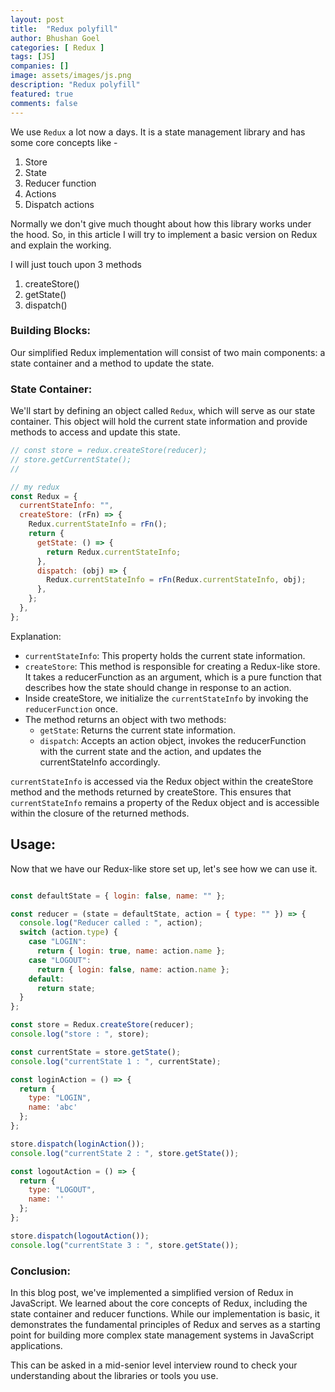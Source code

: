 ```yaml
---
layout: post
title:  "Redux polyfill"
author: Bhushan Goel
categories: [ Redux ]
tags: [JS]
companies: []
image: assets/images/js.png
description: "Redux polyfill"
featured: true
comments: false
---
```


We use `Redux` a lot now a days. It is a state management library and has some core concepts like - 
1. Store
2. State
3. Reducer function
4. Actions
5. Dispatch actions

Normally we don't give much thought about how this library works under the hood. So, in this article I will try to implement a basic version on Redux and explain the working.

I will just touch upon 3 methods
1. createStore()
2. getState()
3. dispatch()

### Building Blocks:
Our simplified Redux implementation will consist of two main components: a state container and a method to update the state.

### State Container:
We'll start by defining an object called `Redux`, which will serve as our state container. This object will hold the current state information and provide methods to access and update this state.

```js
// const store = redux.createStore(reducer);
// store.getCurrentState();
//

// my redux
const Redux = {
  currentStateInfo: "",
  createStore: (rFn) => {
    Redux.currentStateInfo = rFn();
    return {
      getState: () => {
        return Redux.currentStateInfo;
      },
      dispatch: (obj) => {
        Redux.currentStateInfo = rFn(Redux.currentStateInfo, obj);
      },
    };
  },
};
```

Explanation:

- `currentStateInfo`: This property holds the current state information.
- `createStore`: This method is responsible for creating a Redux-like store. It takes a reducerFunction as an argument, which is a pure function that describes how the state should change in response to an action.
- Inside createStore, we initialize the `currentStateInfo` by invoking the `reducerFunction` once.
- The method returns an object with two methods:
   - `getState`: Returns the current state information.
   - `dispatch`: Accepts an action object, invokes the reducerFunction with the current state and the action, and updates the currentStateInfo accordingly.

`currentStateInfo` is accessed via the Redux object within the createStore method and the methods returned by createStore. 
This ensures that `currentStateInfo` remains a property of the Redux object and is accessible within the closure of the returned methods.

## Usage:
Now that we have our Redux-like store set up, let's see how we can use it.


```js

const defaultState = { login: false, name: "" };

const reducer = (state = defaultState, action = { type: "" }) => {
  console.log("Reducer called : ", action);
  switch (action.type) {
    case "LOGIN":
      return { login: true, name: action.name };
    case "LOGOUT":
      return { login: false, name: action.name };
    default:
      return state;
  }
};

const store = Redux.createStore(reducer);
console.log("store : ", store);

const currentState = store.getState();
console.log("currentState 1 : ", currentState);

const loginAction = () => {
  return {
    type: "LOGIN",
    name: 'abc'
  };
};

store.dispatch(loginAction());
console.log("currentState 2 : ", store.getState());

const logoutAction = () => {
  return {
    type: "LOGOUT",
    name: ''
  };
};

store.dispatch(logoutAction());
console.log("currentState 3 : ", store.getState());

```

### Conclusion:
In this blog post, we've implemented a simplified version of Redux in JavaScript. We learned about the core concepts of Redux, including the state container and reducer functions. While our implementation is basic, it demonstrates the fundamental principles of Redux and serves as a starting point for building more complex state management systems in JavaScript applications.

This can be asked in a mid-senior level interview round to check your understanding about the libraries or tools you use.